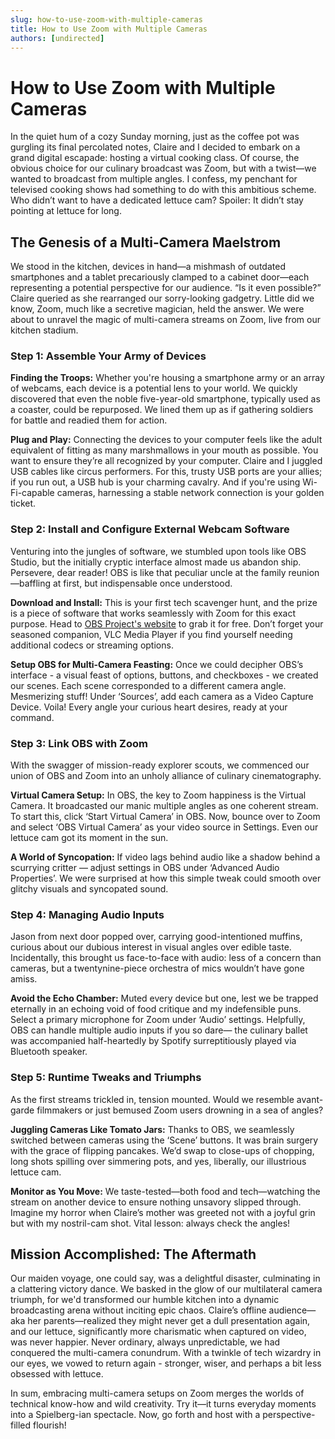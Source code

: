 ```yaml
---
slug: how-to-use-zoom-with-multiple-cameras
title: How to Use Zoom with Multiple Cameras
authors: [undirected]
---
```



# How to Use Zoom with Multiple Cameras

In the quiet hum of a cozy Sunday morning, just as the coffee pot was gurgling its final percolated notes, Claire and I decided to embark on a grand digital escapade: hosting a virtual cooking class. Of course, the obvious choice for our culinary broadcast was Zoom, but with a twist—we wanted to broadcast from multiple angles. I confess, my penchant for televised cooking shows had something to do with this ambitious scheme. Who didn’t want to have a dedicated lettuce cam? Spoiler: It didn’t stay pointing at lettuce for long.

## The Genesis of a Multi-Camera Maelstrom

We stood in the kitchen, devices in hand—a mishmash of outdated smartphones and a tablet precariously clamped to a cabinet door—each representing a potential perspective for our audience. “Is it even possible?” Claire queried as she rearranged our sorry-looking gadgetry. Little did we know, Zoom, much like a secretive magician, held the answer. We were about to unravel the magic of multi-camera streams on Zoom, live from our kitchen stadium.

### Step 1: Assemble Your Army of Devices

**Finding the Troops:** Whether you're housing a smartphone army or an array of webcams, each device is a potential lens to your world. We quickly discovered that even the noble five-year-old smartphone, typically used as a coaster, could be repurposed. We lined them up as if gathering soldiers for battle and readied them for action.

**Plug and Play:** Connecting the devices to your computer feels like the adult equivalent of fitting as many marshmallows in your mouth as possible. You want to ensure they’re all recognized by your computer. Claire and I juggled USB cables like circus performers. For this, trusty USB ports are your allies; if you run out, a USB hub is your charming cavalry. And if you're using Wi-Fi-capable cameras, harnessing a stable network connection is your golden ticket.

### Step 2: Install and Configure External Webcam Software

Venturing into the jungles of software, we stumbled upon tools like OBS Studio, but the initially cryptic interface almost made us abandon ship. Persevere, dear reader! OBS is like that peculiar uncle at the family reunion—baffling at first, but indispensable once understood.

**Download and Install:** This is your first tech scavenger hunt, and the prize is a piece of software that works seamlessly with Zoom for this exact purpose. Head to [OBS Project's website](https://obsproject.com) to grab it for free. Don’t forget your seasoned companion, VLC Media Player if you find yourself needing additional codecs or streaming options.

**Setup OBS for Multi-Camera Feasting:** Once we could decipher OBS’s interface - a visual feast of options, buttons, and checkboxes - we created our scenes. Each scene corresponded to a different camera angle. Mesmerizing stuff! Under ‘Sources’, add each camera as a Video Capture Device. Voila! Every angle your curious heart desires, ready at your command.

### Step 3: Link OBS with Zoom

With the swagger of mission-ready explorer scouts, we commenced our union of OBS and Zoom into an unholy alliance of culinary cinematography.

**Virtual Camera Setup:** In OBS, the key to Zoom happiness is the Virtual Camera. It broadcasted our manic multiple angles as one coherent stream. To start this, click ‘Start Virtual Camera’ in OBS. Now, bounce over to Zoom and select ‘OBS Virtual Camera’ as your video source in Settings. Even our lettuce cam got its moment in the sun.

**A World of Syncopation:** If video lags behind audio like a shadow behind a scurrying critter — adjust settings in OBS under ‘Advanced Audio Properties’. We were surprised at how this simple tweak could smooth over glitchy visuals and syncopated sound.

### Step 4: Managing Audio Inputs

Jason from next door popped over, carrying good-intentioned muffins, curious about our dubious interest in visual angles over edible taste. Incidentally, this brought us face-to-face with audio: less of a concern than cameras, but a twentynine-piece orchestra of mics wouldn’t have gone amiss.

**Avoid the Echo Chamber:** Muted every device but one, lest we be trapped eternally in an echoing void of food critique and my indefensible puns. Select a primary microphone for Zoom under ‘Audio’ settings. Helpfully, OBS can handle multiple audio inputs if you so dare— the culinary ballet was accompanied half-heartedly by Spotify surreptitiously played via Bluetooth speaker.

### Step 5: Runtime Tweaks and Triumphs

As the first streams trickled in, tension mounted. Would we resemble avant-garde filmmakers or just bemused Zoom users drowning in a sea of angles?

**Juggling Cameras Like Tomato Jars:** Thanks to OBS, we seamlessly switched between cameras using the ‘Scene’ buttons. It was brain surgery with the grace of flipping pancakes. We’d swap to close-ups of chopping, long shots spilling over simmering pots, and yes, liberally, our illustrious lettuce cam.

**Monitor as You Move:** We taste-tested—both food and tech—watching the stream on another device to ensure nothing unsavory slipped through. Imagine my horror when Claire’s mother was greeted not with a joyful grin but with my nostril-cam shot. Vital lesson: always check the angles!

## Mission Accomplished: The Aftermath

Our maiden voyage, one could say, was a delightful disaster, culminating in a clattering victory dance. We basked in the glow of our multilateral camera triumph, for we'd transformed our humble kitchen into a dynamic broadcasting arena without inciting epic chaos. Claire’s offline audience—aka her parents—realized they might never get a dull presentation again, and our lettuce, significantly more charismatic when captured on video, was never happier. Never ordinary, always unpredictable, we had conquered the multi-camera conundrum. With a twinkle of tech wizardry in our eyes, we vowed to return again - stronger, wiser, and perhaps a bit less obsessed with lettuce. 

In sum, embracing multi-camera setups on Zoom merges the worlds of technical know-how and wild creativity. Try it—it turns everyday moments into a Spielberg-ian spectacle. Now, go forth and host with a perspective-filled flourish!